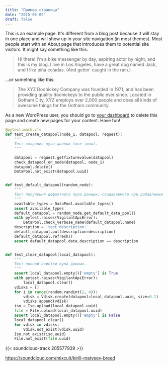 ```yaml
---
title: "Пример страницы"
date: "2015-05-09"
draft: false
---
```


This is an example page. It's different from a blog post because it will stay in one place and will show up in your site
navigation (in most themes). Most people start with an About page that introduces them to potential site visitors.
It might say something like this:

> Hi there! I'm a bike messenger by day, aspiring actor by night, and this is my blog.
> I live in Los Angeles, have a great dog named Jack, and I like piña coladas. (And gettin' caught in the rain.)

...or something like this:

> The XYZ Doohickey Company was founded in 1971, and has been providing quality doohickeys to the public ever since.
Located in Gotham City, XYZ employs over 2,000 people and does all kinds of awesome things for the Gotham community.

As a new WordPress user, you should go to [your dashboard](http://daybydayz.ru/wp-admin/) to delete this page and
create new pages for your content. Have fun!

```python
@pytest.mark.zfs
def test_create_datapool(node_1, datapool, request):
    """
    Тест создания пула данных (все типы).
    """

    datapool = request.getfixturevalue(datapool)
    check_datapool_on_node(datapool, node_1)
    datapool.delete()
    DataPool.not_exist(datapool.uuid)


def test_default_datapool(random_node):
    """
    Тест получения дефолтного пула данных, создаваемого при добавлении узла в кластер.
    """
    available_types = DataPool.available_types()
    assert available_types
    default_datapool = random_node.get_default_data_pool()
    with pytest.raises(VigilantApiError):
        DataPool.check_verbose_name(default_datapool.name)
    description = 'test_description'
    default_datapool.put(description=description)
    default_datapool.refresh()
    assert default_datapool.data.description == description


def test_clear_datapool(local_datapool):
    """
    Тест полной очистки пула данных.
    """
    assert local_datapool.empty()['empty'] is True
    with pytest.raises(VigilantApiError):
        local_datapool.clear()
    vdisks = []
    for i in range(random.randint(2, 4)):
        vdisk = Vdisk.create(datapool=local_datapool.uuid, size=0.1)
        vdisks.append(vdisk)
    iso = Iso.upload(local_datapool.uuid)
    file = File.upload(local_datapool.uuid)
    assert local_datapool.empty()['empty'] is False
    local_datapool.clear()
    for vdisk in vdisks:
        Vdisk.not_exist(vdisk.uuid)
    Iso.not_exist(iso.uuid)
    File.not_exist(file.uuid)
```

{{< soundcloud-track 205577939 >}}

https://soundcloud.com/mixcult/kirill-matveev-breed
